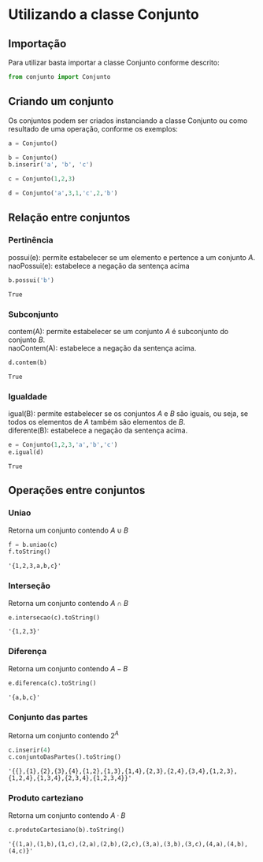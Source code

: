 # Utilizando a classe Conjunto
## Importação
Para utilizar basta importar a classe Conjunto conforme descrito:


```python
from conjunto import Conjunto
```

## Criando um conjunto
Os conjuntos podem ser criados instanciando a classe Conjunto ou como resultado de uma operação, conforme os exemplos:


```python
a = Conjunto()

b = Conjunto()
b.inserir('a', 'b', 'c')

c = Conjunto(1,2,3)

d = Conjunto('a',3,1,'c',2,'b')
```

## Relação entre conjuntos
### Pertinência
possui(e): permite estabelecer se um elemento e pertence a um conjunto $A$. \
naoPossui(e): estabelece a negação da sentença acima


```python
b.possui('b')
```




    True



### Subconjunto
contem(A): permite estabelecer se um conjunto $A$ é subconjunto do conjunto $B$. \
naoContem(A): estabelece a negação da sentença acima.


```python
d.contem(b)
```




    True



### Igualdade
igual(B): permite estabelecer se os conjuntos $A$ e $B$ são iguais, ou seja, se todos os elementos de $A$ também são elementos de $B$.\
diferente(B): estabelece a negação da sentença acima.


```python
e = Conjunto(1,2,3,'a','b','c')
e.igual(d)
```




    True



## Operações entre conjuntos
### Uniao
Retorna um conjunto contendo $A \cup B$


```python
f = b.uniao(c)
f.toString()
```




    '{1,2,3,a,b,c}'



### Interseção
Retorna um conjunto contendo $A \cap B$


```python
e.intersecao(c).toString()
```




    '{1,2,3}'



### Diferença
Retorna um conjunto contendo $A - B$


```python
e.diferenca(c).toString()
```




    '{a,b,c}'



### Conjunto das partes
Retorna um conjunto contendo $2^A$


```python
c.inserir(4)
c.conjuntoDasPartes().toString()
```




    '{{},{1},{2},{3},{4},{1,2},{1,3},{1,4},{2,3},{2,4},{3,4},{1,2,3},{1,2,4},{1,3,4},{2,3,4},{1,2,3,4}}'



### Produto carteziano
Retorna um conjunto contendo $A \cdot B$


```python
c.produtoCartesiano(b).toString()
```




    '{(1,a),(1,b),(1,c),(2,a),(2,b),(2,c),(3,a),(3,b),(3,c),(4,a),(4,b),(4,c)}'



